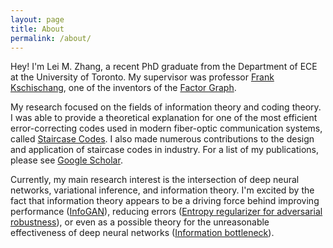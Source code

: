 ```yaml
---
layout: page
title: About
permalink: /about/
---
```


Hey! I'm Lei M. Zhang, a recent PhD graduate from the Department of ECE at the University of Toronto. My supervisor was professor [Frank Kschischang](http://www.comm.utoronto.ca/~frank/index.html), one of the inventors of the [Factor Graph](http://ieeexplore.ieee.org/abstract/document/910572).

My research focused on the fields of information theory and coding theory. I was able to provide a theoretical explanation for one of the most efficient error-correcting codes used in modern fiber-optic communication systems, called [Staircase Codes](http://hdl.handle.net/1807/79549). I also made numerous contributions to the design and application of staircase codes in industry. For a list of my publications, please see [Google Scholar](https://scholar.google.ca/citations?user=-kdBDxYAAAAJ&hl=en).

Currently, my main research interest is the intersection of deep neural networks, variational inference, and information theory. I'm excited by the fact that information theory appears to be a driving force behind improving performance ([InfoGAN](https://arxiv.org/abs/1606.03657)), reducing errors ([Entropy regularizer for adversarial robustness](https://arxiv.org/abs/1711.02846)), or even as a possible theory for the unreasonable effectiveness of deep neural networks ([Information bottleneck](https://www.quantamagazine.org/new-theory-cracks-open-the-black-box-of-deep-learning-20170921)).
